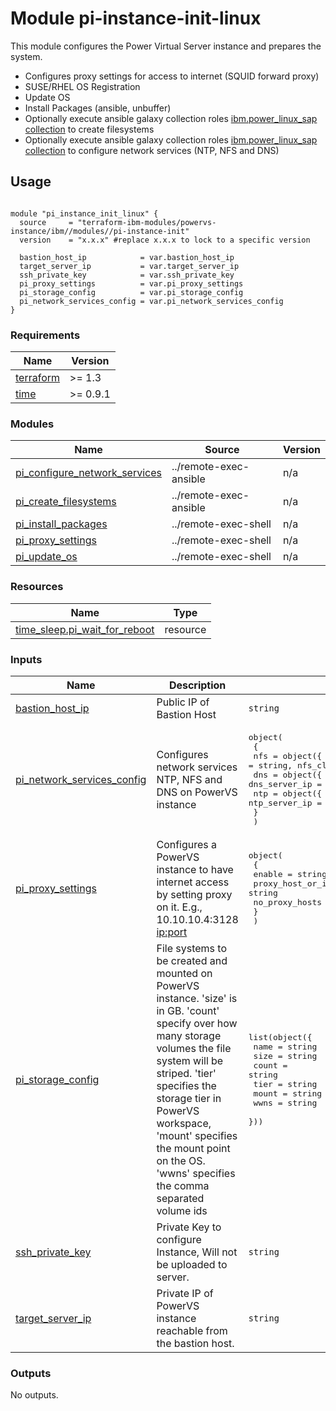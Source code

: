 # Module pi-instance-init-linux

This module configures the Power Virtual Server instance and prepares the system.

- Configures proxy settings for access to internet (SQUID forward proxy)
- SUSE/RHEL OS Registration
- Update OS
- Install Packages (ansible, unbuffer)
- Optionally execute ansible galaxy collection roles [ibm.power_linux_sap collection](https://galaxy.ansible.com/ui/repo/published/ibm/power_linux_sap/) to create filesystems
- Optionally execute ansible galaxy collection roles [ibm.power_linux_sap collection](https://galaxy.ansible.com/ui/repo/published/ibm/power_linux_sap/) to configure network services (NTP, NFS and DNS)

## Usage
```hcl

module "pi_instance_init_linux" {
  source     = "terraform-ibm-modules/powervs-instance/ibm//modules//pi-instance-init"
  version    = "x.x.x" #replace x.x.x to lock to a specific version

  bastion_host_ip            = var.bastion_host_ip
  target_server_ip           = var.target_server_ip
  ssh_private_key            = var.ssh_private_key
  pi_proxy_settings          = var.pi_proxy_settings
  pi_storage_config          = var.pi_storage_config
  pi_network_services_config = var.pi_network_services_config
}
```

<!-- BEGINNING OF PRE-COMMIT-TERRAFORM DOCS HOOK -->
### Requirements

| Name | Version |
|------|---------|
| <a name="requirement_terraform"></a> [terraform](#requirement\_terraform) | >= 1.3 |
| <a name="requirement_time"></a> [time](#requirement\_time) | >= 0.9.1 |

### Modules

| Name | Source | Version |
|------|--------|---------|
| <a name="module_pi_configure_network_services"></a> [pi\_configure\_network\_services](#module\_pi\_configure\_network\_services) | ../remote-exec-ansible | n/a |
| <a name="module_pi_create_filesystems"></a> [pi\_create\_filesystems](#module\_pi\_create\_filesystems) | ../remote-exec-ansible | n/a |
| <a name="module_pi_install_packages"></a> [pi\_install\_packages](#module\_pi\_install\_packages) | ../remote-exec-shell | n/a |
| <a name="module_pi_proxy_settings"></a> [pi\_proxy\_settings](#module\_pi\_proxy\_settings) | ../remote-exec-shell | n/a |
| <a name="module_pi_update_os"></a> [pi\_update\_os](#module\_pi\_update\_os) | ../remote-exec-shell | n/a |

### Resources

| Name | Type |
|------|------|
| [time_sleep.pi_wait_for_reboot](https://registry.terraform.io/providers/hashicorp/time/latest/docs/resources/sleep) | resource |

### Inputs

| Name | Description | Type | Default | Required |
|------|-------------|------|---------|:--------:|
| <a name="input_bastion_host_ip"></a> [bastion\_host\_ip](#input\_bastion\_host\_ip) | Public IP of Bastion Host | `string` | n/a | yes |
| <a name="input_pi_network_services_config"></a> [pi\_network\_services\_config](#input\_pi\_network\_services\_config) | Configures network services NTP, NFS and DNS on PowerVS instance | <pre>object(<br>    {<br>      nfs = object({ enable = bool, nfs_server_path = string, nfs_client_path = string })<br>      dns = object({ enable = bool, dns_server_ip = string })<br>      ntp = object({ enable = bool, ntp_server_ip = string })<br>    }<br>  )</pre> | n/a | yes |
| <a name="input_pi_proxy_settings"></a> [pi\_proxy\_settings](#input\_pi\_proxy\_settings) | Configures a PowerVS instance to have internet access by setting proxy on it. E.g., 10.10.10.4:3128 <ip:port> | <pre>object(<br>    {<br>      enable                = string<br>      proxy_host_or_ip_port = string<br>      no_proxy_hosts        = string<br>    }<br>  )</pre> | n/a | yes |
| <a name="input_pi_storage_config"></a> [pi\_storage\_config](#input\_pi\_storage\_config) | File systems to be created and mounted on PowerVS instance. 'size' is in GB. 'count' specify over how many storage volumes the file system will be striped. 'tier' specifies the storage tier in PowerVS workspace, 'mount' specifies the mount point on the OS. 'wwns' specifies the comma separated volume ids | <pre>list(object({<br>    name  = string<br>    size  = string<br>    count = string<br>    tier  = string<br>    mount = string<br>    wwns  = string<br>  }))</pre> | n/a | yes |
| <a name="input_ssh_private_key"></a> [ssh\_private\_key](#input\_ssh\_private\_key) | Private Key to configure Instance, Will not be uploaded to server. | `string` | n/a | yes |
| <a name="input_target_server_ip"></a> [target\_server\_ip](#input\_target\_server\_ip) | Private IP of PowerVS instance reachable from the bastion host. | `string` | n/a | yes |

### Outputs

No outputs.
<!-- END OF PRE-COMMIT-TERRAFORM DOCS HOOK -->
